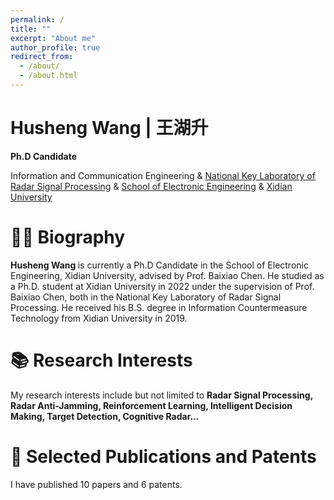 ```yaml
---
permalink: /
title: ""
excerpt: "About me"
author_profile: true
redirect_from: 
  - /about/
  - /about.html
---
```


<div class="b"> <h1> Husheng Wang | 王湖升 </h1> </div>

**Ph.D Candidate**

Information and Communication Engineering & [National Key Laboratory of Radar Signal Processing](https://rsp.xidian.edu.cn/) & [School of Electronic Engineering](https://see.xidian.edu.cn/) & [Xidian University](https://www.xidian.edu.cn/)


<!---  [//]: # **Principal Scientist** <br> -->
<!---  [//]: # [Origin Wireless AI Inc.](https://www.originwirelessai.com/) He is also the Principal Scientist at [Origin Wireless AI Inc.](https://www.originwirelessai.com/). -->

:man_office_worker: Biography 
======
<b> Husheng Wang </b> is currently a Ph.D Candidate in the School of Electronic Engineering, Xidian University, advised by Prof. Baixiao Chen. He studied as a Ph.D. student at Xidian University in 2022 under the supervision of Prof. Baixiao Chen, both in the National Key Laboratory of Radar Signal Processing. He received his B.S. degree in Information Countermeasure Technology from Xidian University in 2019.

:books: Research Interests
======
My research interests include but not limited to <b> Radar Signal Processing, Radar Anti-Jamming, Reinforcement Learning, Intelligent Decision Making, Target Detection, Cognitive Radar...</b>

:newspaper: Selected Publications and Patents
======
I have published 10 papers and 6 patents. 

